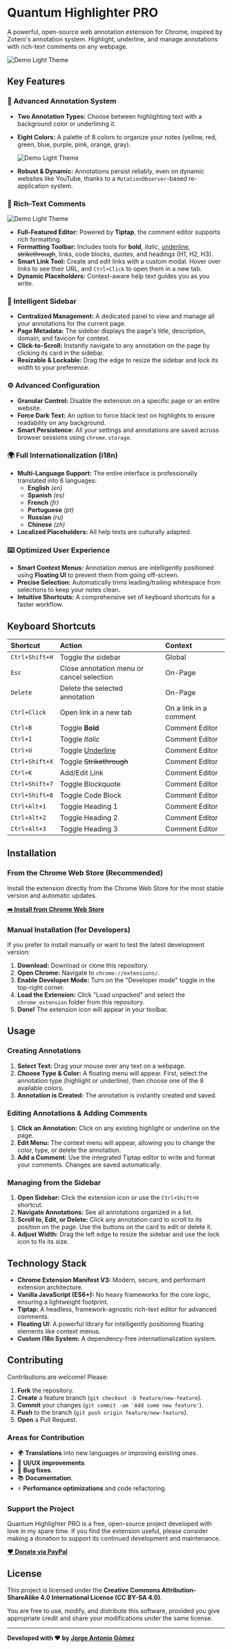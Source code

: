 # Quantum Highlighter PRO

A powerful, open-source web annotation extension for Chrome, inspired by Zotero's annotation system. Highlight, underline, and manage annotations with rich-text comments on any webpage.

![Demo Light Theme](chrome_extension/images/demo_light_4.png)

## Key Features

### 🎨 Advanced Annotation System
*   **Two Annotation Types:** Choose between highlighting text with a background color or underlining it.
*   **Eight Colors:** A palette of 8 colors to organize your notes (yellow, red, green, blue, purple, pink, orange, gray).

    ![Demo Light Theme](chrome_extension/images/demo_light_2.png)
    
*   **Robust & Dynamic:** Annotations persist reliably, even on dynamic websites like YouTube, thanks to a `MutationObserver`-based re-application system.

### 📝 Rich-Text Comments

![Demo Light Theme](chrome_extension/images/demo_light_3.png)

*   **Full-Featured Editor:** Powered by **Tiptap**, the comment editor supports rich formatting.
*   **Formatting Toolbar:** Includes tools for **bold**, *italic*, <u>underline</u>, ~~strikethrough~~, links, code blocks, quotes, and headings (H1, H2, H3).
*   **Smart Link Tool:** Create and edit links with a custom modal. Hover over links to see their URL, and `Ctrl+Click` to open them in a new tab.
*   **Dynamic Placeholders:** Context-aware help text guides you as you write.

### 🔧 Intelligent Sidebar
*   **Centralized Management:** A dedicated panel to view and manage all your annotations for the current page.
*   **Page Metadata:** The sidebar displays the page's title, description, domain, and favicon for context.
*   **Click-to-Scroll:** Instantly navigate to any annotation on the page by clicking its card in the sidebar.
*   **Resizable & Lockable:** Drag the edge to resize the sidebar and lock its width to your preference.

### ⚙️ Advanced Configuration
*   **Granular Control:** Disable the extension on a specific page or an entire website.
*   **Force Dark Text:** An option to force black text on highlights to ensure readability on any background.
*   **Smart Persistence:** All your settings and annotations are saved across browser sessions using `chrome.storage`.

### 🌍 Full Internationalization (i18n)
*   **Multi-Language Support:** The entire interface is professionally translated into 6 languages:
    *   **English** _(en)_
    *   **Spanish** _(es)_
    *   **French** _(fr)_
    *   **Portuguese** _(pt)_
    *   **Russian** _(ru)_
    *   **Chinese** _(zh)_
*   **Localized Placeholders:** All help texts are culturally adapted.

### ⌨️ Optimized User Experience
*   **Smart Context Menus:** Annotation menus are intelligently positioned using **Floating UI** to prevent them from going off-screen.
*   **Precise Selection:** Automatically trims leading/trailing whitespace from selections to keep your notes clean.
*   **Intuitive Shortcuts:** A comprehensive set of keyboard shortcuts for a faster workflow.

## Keyboard Shortcuts

| Shortcut | Action | Context |
| :--- | :--- | :--- |
| `Ctrl+Shift+H` | Toggle the sidebar | Global |
| `Esc` | Close annotation menu or cancel selection | On-Page |
| `Delete` | Delete the selected annotation | On-Page |
| `Ctrl+Click` | Open link in a new tab | On a link in a comment |
| `Ctrl+B` | Toggle **Bold** | Comment Editor |
| `Ctrl+I` | Toggle *Italic* | Comment Editor |
| `Ctrl+U` | Toggle <u>Underline</u> | Comment Editor |
| `Ctrl+Shift+X` | Toggle ~~Strikethrough~~ | Comment Editor |
| `Ctrl+K` | Add/Edit Link | Comment Editor |
| `Ctrl+Shift+7` | Toggle Blockquote | Comment Editor |
| `Ctrl+Shift+8` | Toggle Code Block | Comment Editor |
| `Ctrl+Alt+1` | Toggle Heading 1 | Comment Editor |
| `Ctrl+Alt+2` | Toggle Heading 2 | Comment Editor |
| `Ctrl+Alt+3` | Toggle Heading 3 | Comment Editor |

## Installation

### From the Chrome Web Store (Recommended)
Install the extension directly from the Chrome Web Store for the most stable version and automatic updates.

[**➡️ Install from Chrome Web Store**](https://chrome.google.com/webstore/detail/mock-link-for-quantum-highlighter)

### Manual Installation (for Developers)
If you prefer to install manually or want to test the latest development version:

1.  **Download:** Download or clone this repository.
2.  **Open Chrome:** Navigate to `chrome://extensions/`.
3.  **Enable Developer Mode:** Turn on the "Developer mode" toggle in the top-right corner.
4.  **Load the Extension:** Click "Load unpacked" and select the `chrome_extension` folder from this repository.
5.  **Done!** The extension icon will appear in your toolbar.

## Usage

### Creating Annotations
1.  **Select Text:** Drag your mouse over any text on a webpage.
2.  **Choose Type & Color:** A floating menu will appear. First, select the annotation type (highlight or underline), then choose one of the 8 available colors.
3.  **Annotation is Created:** The annotation is instantly created and saved.

### Editing Annotations & Adding Comments
1.  **Click an Annotation:** Click on any existing highlight or underline on the page.
2.  **Edit Menu:** The context menu will appear, allowing you to change the color, type, or delete the annotation.
3.  **Add a Comment:** Use the integrated Tiptap editor to write and format your comments. Changes are saved automatically.

### Managing from the Sidebar
1.  **Open Sidebar:** Click the extension icon or use the `Ctrl+Shift+H` shortcut.
2.  **Navigate Annotations:** See all annotations organized in a list.
3.  **Scroll to, Edit, or Delete:** Click any annotation card to scroll to its position on the page. Use the buttons on the card to edit or delete it.
4.  **Adjust Width:** Drag the left edge to resize the sidebar and use the lock icon to fix its size.

## Technology Stack

*   **Chrome Extension Manifest V3:** Modern, secure, and performant extension architecture.
*   **Vanilla JavaScript (ES6+):** No heavy frameworks for the core logic, ensuring a lightweight footprint.
*   **Tiptap:** A headless, framework-agnostic rich-text editor for advanced comments.
*   **Floating UI:** A powerful library for intelligently positioning floating elements like context menus.
*   **Custom i18n System:** A dependency-free internationalization system.

## Contributing

Contributions are welcome! Please:

1.  **Fork** the repository.
2.  **Create** a feature branch (`git checkout -b feature/new-feature`).
3.  **Commit** your changes (`git commit -am 'Add some new feature'`).
4.  **Push** to the branch (`git push origin feature/new-feature`).
5.  **Open** a Pull Request.

### Areas for Contribution
*   🌍 **Translations** into new languages or improving existing ones.
*   🎨 **UI/UX improvements**.
*   🐛 **Bug fixes**.
*   📚 **Documentation**.
*   ⚡ **Performance optimizations** and code refactoring.

### Support the Project
Quantum Highlighter PRO is a free, open-source project developed with love in my spare time. If you find the extension useful, please consider making a donation to support its continued development and maintenance.

[**❤️ Donate via PayPal**](https://www.paypal.com/ncp/payment/P8GZGDP6GQBB2)

## License

This project is licensed under the **Creative Commons Attribution-ShareAlike 4.0 International License (CC BY-SA 4.0)**.

You are free to use, modify, and distribute this software, provided you give appropriate credit and share your modifications under the same license.

---

**Developed with ❤️ by [Jorge Antonio Gómez](https://github.com/Jorge-Antonio-Gomez)**